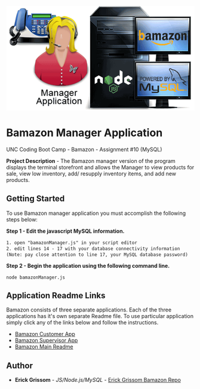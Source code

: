 <p align="center">
<img src="https://github.com/GrissomErick/Bamazon/blob/master/images/bamazonManager.png?raw=true" alt="Project logo"></img>
</p>


# Bamazon Manager Application
 UNC Coding Boot Camp - Bamazon - Assignment #10 (MySQL)
 <p></p>
 
**Project Description** - The Bamazon manager version of the program displays the terminal storefront and allows the Manager to view products for sale, view low inventory, add/ resupply inventory items, and add new products.

## Getting Started
To use Bamazon manager application you must accomplish the following steps below:

**Step 1 - Edit the javascript MySQL information.**
```
1. open "bamazonManager.js" in your script editor
2. edit lines 14 - 17 with your database connectivity information
(Note: pay close attention to line 17, your MySQL database password)
```
**Step 2 - Begin the application using the following command line.**
```
node bamazonManager.js
```

## Application Readme Links
Bamazon consists of three separate applications. Each of the three applications has it's own separate Readme file. To use particular  application simply click any of the links below and follow the instructions.

* [Bamazon Customer App](https://github.com/GrissomErick/Bamazon/blob/master/appdocs/Customer.md)
* [Bamazon Supervisor App](https://github.com/GrissomErick/Bamazon/blob/master/appdocs/Supervisor.md)
* [Bamazon Main Readme](https://github.com/GrissomErick/Bamazon)

## Author

* **Erick Grissom** - *JS/Node.js/MySQL* - [Erick Grissom Bamazon Repo](https://github.com/GrissomErick/Bamazon)


